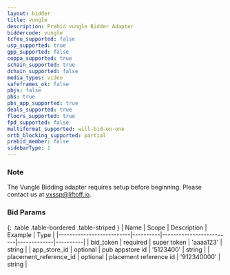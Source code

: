 ```yaml
---
layout: bidder
title: vungle
description: Prebid vungle Bidder Adapter
biddercode: vungle
tcfeu_supported: false
usp_supported: true
gpp_supported: false
coppa_supported: true
schain_supported: true
dchain_supported: false
media_types: video
safeframes_ok: false
pbjs: false
pbs: true
pbs_app_supported: true
deals_supported: true
floors_supported: true
fpd_supported: false
multiformat_supported: will-bid-on-one
ortb_blocking_supported: partial
prebid_member: false
sidebarType: 1
---
```


### Note

The Vungle Bidding adapter requires setup before beginning. Please contact us at <vxssp@liftoff.io>.

### Bid Params

{: .table .table-bordered .table-striped }
| Name                     | Scope    | Description             | Example     | Type     |
|--------------------------|----------|-------------------------|-------------|----------|
| bid_token                | required | super token             | 'aaaa123'   | string   |
| app_store_id             | optional | pub appstore id         | '5123400'   | string   |
| placement_reference_id   | optional | placement reference id  | '912340000' | string   |
